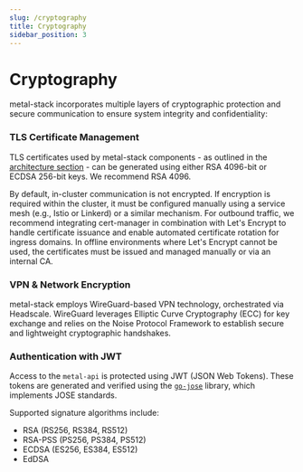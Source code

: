 ```yaml
---
slug: /cryptography
title: Cryptography
sidebar_position: 3
---
```


# Cryptography

metal-stack incorporates multiple layers of cryptographic protection and secure communication to ensure system integrity and confidentiality:

### TLS Certificate Management

TLS certificates used by metal-stack components - as outlined in the [architecture section](../../concepts/architecture.md) - can be generated using either RSA 4096-bit or ECDSA 256-bit keys. We recommend RSA 4096.

By default, in-cluster communication is not encrypted. If encryption is required within the cluster, it must be configured manually using a service mesh (e.g., Istio or Linkerd) or a similar mechanism.
For outbound traffic, we recommend integrating cert-manager in combination with Let's Encrypt to handle certificate issuance and enable automated certificate rotation for ingress domains. In offline environments where Let's Encrypt cannot be used, the certificates must be issued and managed manually or via an internal CA.

### VPN & Network Encryption

metal-stack employs WireGuard-based VPN technology, orchestrated via Headscale. WireGuard leverages Elliptic Curve Cryptography (ECC) for key exchange and relies on the Noise Protocol Framework to establish secure and lightweight cryptographic handshakes.

### Authentication with JWT

Access to the `metal-api` is protected using JWT (JSON Web Tokens). These tokens are generated and verified using the [`go-jose`](https://github.com/go-jose/go-jose) library, which implements JOSE standards.

Supported signature algorithms include:

- RSA (RS256, RS384, RS512)
- RSA-PSS (PS256, PS384, PS512)
- ECDSA (ES256, ES384, ES512)
- EdDSA

